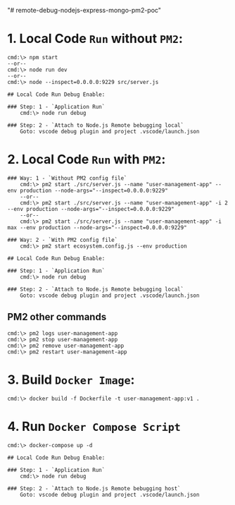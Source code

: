 "# remote-debug-nodejs-express-mongo-pm2-poc" 

# 1. Local Code `Run` without `PM2`:

    cmd:\> npm start
    --or--
    cmd:\> node run dev
    --or--
    cmd:\> node --inspect=0.0.0.0:9229 src/server.js

    ## Local Code Run Debug Enable:

    ### Step: 1 - `Application Run`
        cmd:\> node run debug

    ### Step: 2 - `Attach to Node.js Remote bebugging local`
        Goto: vscode debug plugin and project .vscode/launch.json 

# 2. Local Code `Run` with `PM2`:

    ### Way: 1 - `Without PM2 config file`
        cmd:\> pm2 start ./src/server.js --name "user-management-app" --env production --node-args="--inspect=0.0.0.0:9229"
        --or--
        cmd:\> pm2 start ./src/server.js --name "user-management-app" -i 2 --env production --node-args="--inspect=0.0.0.0:9229"
        --or--
        cmd:\> pm2 start ./src/server.js --name "user-management-app" -i max --env production --node-args="--inspect=0.0.0.0:9229"

    ### Way: 2 - `With PM2 config file`
        cmd:\> pm2 start ecosystem.config.js --env production

    ## Local Code Run Debug Enable:

    ### Step: 1 - `Application Run`
        cmd:\> node run debug

    ### Step: 2 - `Attach to Node.js Remote bebugging local`
        Goto: vscode debug plugin and project .vscode/launch.json 

## PM2 other commands 
    cmd:\> pm2 logs user-management-app
    cmd:\> pm2 stop user-management-app
    cmd:\> pm2 remove user-management-app
    cmd:\> pm2 restart user-management-app

# 3. Build `Docker Image`:
    cmd:\> docker build -f Dockerfile -t user-management-app:v1 .

# 4. Run `Docker Compose Script`
    cmd:\> docker-compose up -d

    ## Local Code Run Debug Enable:

    ### Step: 1 - `Application Run`
        cmd:\> node run debug

    ### Step: 2 - `Attach to Node.js Remote bebugging host`
        Goto: vscode debug plugin and project .vscode/launch.json 

